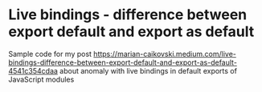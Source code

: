 # Live bindings - difference between export default and export as default

Sample code for my post https://marian-caikovski.medium.com/live-bindings-difference-between-export-default-and-export-as-default-4541c354cdaa about anomaly with live bindings in default exports of JavaScript modules